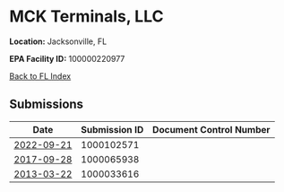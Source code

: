 # MCK Terminals, LLC

**Location:** Jacksonville, FL

**EPA Facility ID:** 100000220977

[Back to FL Index](../../index.md)

## Submissions

| Date | Submission ID | Document Control Number |
|------|--------------|-------------------------|
| [2022-09-21](submissions/1000102571.md) | 1000102571 |  |
| [2017-09-28](submissions/1000065938.md) | 1000065938 |  |
| [2013-03-22](submissions/1000033616.md) | 1000033616 |  |
